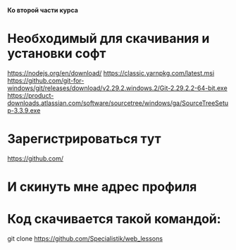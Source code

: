 **Ко второй части курса**
# Необходимый для скачивания и установки софт
https://nodejs.org/en/download/
https://classic.yarnpkg.com/latest.msi
https://github.com/git-for-windows/git/releases/download/v2.29.2.windows.2/Git-2.29.2.2-64-bit.exe
https://product-downloads.atlassian.com/software/sourcetree/windows/ga/SourceTreeSetup-3.3.9.exe

# Зарегистрироваться тут
https://github.com/
# И скинуть мне адрес профиля

# Код скачивается такой командой:
git clone https://github.com/Specialistik/web_lessons